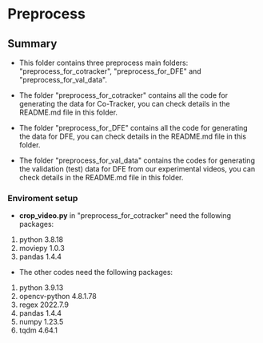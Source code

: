 # Preprocess

## Summary

- This folder contains three preprocess main folders: "preprocess_for_cotracker", "preprocess_for_DFE" and "preprocess_for_val_data".

- The folder "preprocess_for_cotracker" contains all the code for generating the data for Co-Tracker, you can check details in the README.md file in this folder.

- The folder "preprocess_for_DFE" contains all the code for generating the data for DFE, you can check details in the README.md file in this folder.

- The folder "preprocess_for_val_data" contains the codes for generating the validation (test) data for DFE from our experimental videos, you can check details in the README.md file in this folder.


### Enviroment setup

- **crop_video.py** in "preprocess_for_cotracker" need the following packages:
1. python 3.8.18
2. moviepy 1.0.3
3. pandas 1.4.4

- The other codes need the following packages:
1. python 3.9.13
2. opencv-python 4.8.1.78
3. regex 2022.7.9
4. pandas 1.4.4
5. numpy 1.23.5
6. tqdm 4.64.1